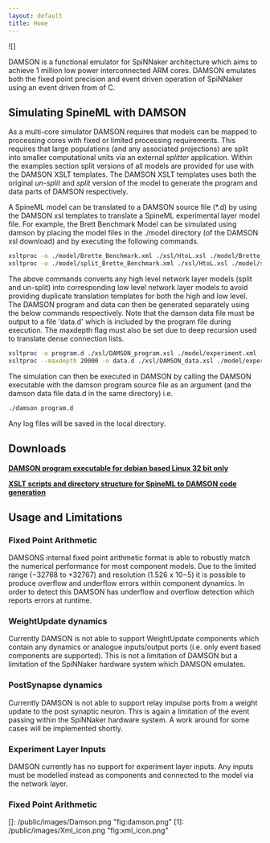 ```yaml
---
layout: default
title: Home
---
```


![]

DAMSON is a functional emulator for SpiNNaker architecture which aims to achieve 1 million low power interconnected ARM cores. DAMSON emulates both the fixed point precision and event driven operation of SpiNNaker using an event driven from of C.

Simulating SpineML with DAMSON
------------------------------

As a multi-core simulator DAMSON requires that models can be mapped to processing cores with fixed or limited processing requirements. This requires that large populations (and any associated projections) are split into smaller computational units via an external *splitter* application. Within the examples section split versions of all models are provided for use with the DAMSON XSLT templates. The DAMSON XSLT templates uses both the original *un-split* and *split* version of the model to generate the program and data parts of DAMSON respectively.

A SpineML model can be translated to a DAMSON source file (\*.d) by using the DAMSON xsl templates to translate a SpineML experimental layer model file. For example, the Brett Benchmark Model can be simulated using damson by placing the model files in the ./model directory (of the DAMSON xsl download) and by executing the following commands.

``` bash
xsltproc -o ./model/Brette_Benchmark.xml ./xsl/HtoL.xsl ./model/Brette_Benchmark.xml
xsltproc -o ./model/split_Brette_Benchmark.xml ./xsl/HtoL.xsl ./model/split_Brette_Benchmark.xml
```

The above commands converts any high level network layer models (split and un-split) into corresponding low level network layer models to avoid providing duplicate translation templates for both the high and low level. The DAMSON program and data can then be generated separately using the below commands respectively. Note that the damson data file must be output to a file 'data.d' which is included by the program file during execution. The maxdepth flag must also be set due to deep recursion used to translate dense connection lists.

``` bash
xsltproc -o program.d ./xsl/DAMSON_program.xsl ./model/experiment.xml
xsltproc --maxdepth 20000 -o data.d ./xsl/DAMSON_data.xsl ./model/experiment.xml
```

The simulation can then be executed in DAMSON by calling the DAMSON executable with the damson program source file as an argument (and the damson data file data.d in the same directory) i.e.

``` bash
./damson program.d
```

Any log files will be saved in the local directory.

Downloads
---------

[**DAMSON program executable for debian based Linux 32 bit only**](/public/files/damson)

[**XSLT scripts and directory structure for SpineML to DAMSON code generation**](/public/files/spineml_2_damson.tar)

Usage and Limitations
---------------------

### Fixed Point Arithmetic

DAMSONS internal fixed point arithmetic format is able to robustly match the numerical performance for most component models. Due to the limited range (−32768 to +32767) and resolution (1.526 x 10−5) it is possible to produce overflow and underflow errors within component dynamics. In order to detect this DAMSON has underflow and overflow detection which reports errors at runtime.

### WeightUpdate dynamics

Currently DAMSON is not able to support WeightUpdate components which contain any dynamics or analogue inputs/output ports (i.e. only event based components are supported). This is not a limitation of DAMSON but a limitation of the SpiNNaker hardware system which DAMSON emulates.

### PostSynapse dynamics

Currently DAMSON is not able to support relay impulse ports from a weight update to the post synaptic neuron. This is again a limitation of the event passing within the SpiNNaker hardware system. A work around for some cases will be implemented shortly.

### Experiment Layer Inputs

DAMSON currently has no support for experiment layer inputs. Any inputs must be modelled instead as components and connected to the model via the network layer.

### Fixed Point Arithmetic

  []: /public/images/Damson.png "fig:damson.png"
  [1]: /public/images/Xml_icon.png "fig:xml_icon.png"
